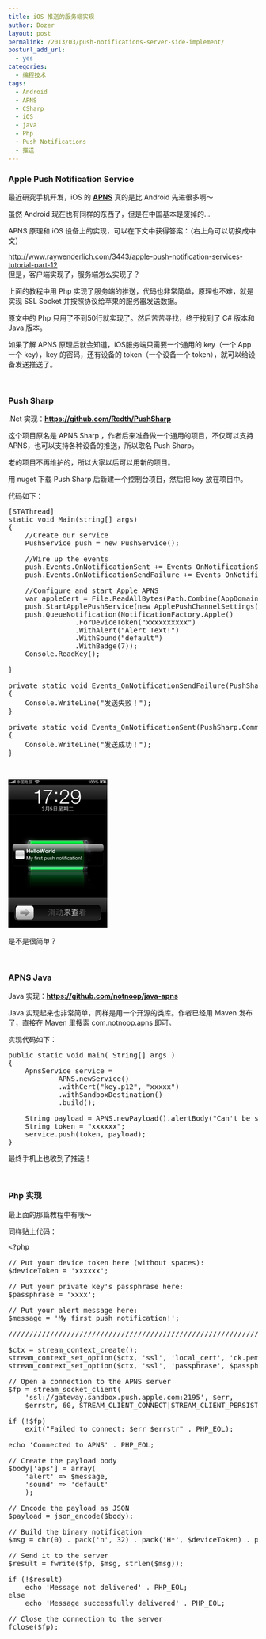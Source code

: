 ```yaml
---
title: iOS 推送的服务端实现
author: Dozer
layout: post
permalink: /2013/03/push-notifications-server-side-implement/
posturl_add_url:
  - yes
categories:
  - 编程技术
tags:
  - Android
  - APNS
  - CSharp
  - iOS
  - java
  - Php
  - Push Notifications
  - 推送
---
```


### <span id="Apple_Push_Notification_Service">Apple Push Notification Service</span>

最近研究手机开发，iOS 的 <a href="http://en.wikipedia.org/wiki/Apple_Push_Notification_Service" target="_blank"><strong>APNS</strong></a> 真的是比 Android 先进很多啊～

虽然 Android 现在也有同样的东西了，但是在中国基本是废掉的…

APNS 原理和 iOS 设备上的实现，可以在下文中获得答案：（右上角可以切换成中文）

<a href="http://www.raywenderlich.com/3443/apple-push-notification-services-tutorial-part-12" target="_blank">http://www.raywenderlich.com/3443/apple-push-notification-services-tutorial-part-12</a>  
但是，客户端实现了，服务端怎么实现了？

上面的教程中用 Php 实现了服务端的推送，代码也非常简单，原理也不难，就是实现 SSL Socket 并按照协议给苹果的服务器发送数据。

原文中的 Php 只用了不到50行就实现了。然后苦苦寻找，终于找到了 C# 版本和 Java 版本。

如果了解 APNS 原理后就会知道，iOS服务端只需要一个通用的 key（一个 App 一个 key），key 的密码，还有设备的 token（一个设备一个 token），就可以给设备发送推送了。

<!--more-->

&nbsp;

### <span id="Push_Sharp">Push Sharp</span>

.Net 实现：<a href="https://github.com/Redth/PushSharp" target="_blank"><strong>https://github.com/Redth/PushSharp</strong></a>

这个项目原名是 APNS Sharp ，作者后来准备做一个通用的项目，不仅可以支持 APNS，也可以支持各种设备的推送，所以取名 Push Sharp。

老的项目不再维护的，所以大家以后可以用新的项目。

用 nuget 下载 Push Sharp 后新建一个控制台项目，然后把 key 放在项目中。

代码如下：

<pre class="lang:c# decode:true">[STAThread]
static void Main(string[] args)
{
    //Create our service    
    PushService push = new PushService();

    //Wire up the events
    push.Events.OnNotificationSent += Events_OnNotificationSent;
    push.Events.OnNotificationSendFailure += Events_OnNotificationSendFailure;

    //Configure and start Apple APNS
    var appleCert = File.ReadAllBytes(Path.Combine(AppDomain.CurrentDomain.BaseDirectory, "key.p12"));
    push.StartApplePushService(new ApplePushChannelSettings(false, appleCert, "xxxxx"));
    push.QueueNotification(NotificationFactory.Apple()
                .ForDeviceToken("xxxxxxxxxx")
                .WithAlert("Alert Text!")
                .WithSound("default")
                .WithBadge(7));
    Console.ReadKey();

}

private static void Events_OnNotificationSendFailure(PushSharp.Common.Notification notification, Exception notificationFailureException)
{
    Console.WriteLine("发送失败！");
}

private static void Events_OnNotificationSent(PushSharp.Common.Notification notification)
{
    Console.WriteLine("发送成功！");
}</pre>

&nbsp;

[<img class="alignnone size-medium wp-image-1095" alt="push" src="/uploads/2013/03/push-200x300.png" width="200" height="300" />][1]

是不是很简单？

&nbsp;

### <span id="APNS_Java">APNS Java</span>

Java 实现：<a href="https://github.com/notnoop/java-apns" target="_blank"><strong>https://github.com/notnoop/java-apns</strong></a>

Java 实现起来也非常简单，同样是用一个开源的类库。作者已经用 Maven 发布了，直接在 Maven 里搜索 com.notnoop.apns 即可。

实现代码如下：

<pre class="lang:java decode:true">public static void main( String[] args )
{
	ApnsService service =
		    APNS.newService()
		    .withCert("key.p12", "xxxxx")
		    .withSandboxDestination()
		    .build();

	String payload = APNS.newPayload().alertBody("Can't be simpler than this!").build();
	String token = "xxxxxx";
	service.push(token, payload);
}</pre>

最终手机上也收到了推送！

&nbsp;

### <span id="Php">Php 实现</span>

最上面的那篇教程中有哦～

同样贴上代码：

<pre class="lang:php decode:true">&lt;?php

// Put your device token here (without spaces):
$deviceToken = 'xxxxxx';

// Put your private key's passphrase here:
$passphrase = 'xxxx';

// Put your alert message here:
$message = 'My first push notification!';

////////////////////////////////////////////////////////////////////////////////

$ctx = stream_context_create();
stream_context_set_option($ctx, 'ssl', 'local_cert', 'ck.pem');
stream_context_set_option($ctx, 'ssl', 'passphrase', $passphrase);

// Open a connection to the APNS server
$fp = stream_socket_client(
	'ssl://gateway.sandbox.push.apple.com:2195', $err,
	$errstr, 60, STREAM_CLIENT_CONNECT|STREAM_CLIENT_PERSISTENT, $ctx);

if (!$fp)
	exit("Failed to connect: $err $errstr" . PHP_EOL);

echo 'Connected to APNS' . PHP_EOL;

// Create the payload body
$body['aps'] = array(
	'alert' =&gt; $message,
	'sound' =&gt; 'default'
	);

// Encode the payload as JSON
$payload = json_encode($body);

// Build the binary notification
$msg = chr(0) . pack('n', 32) . pack('H*', $deviceToken) . pack('n', strlen($payload)) . $payload;

// Send it to the server
$result = fwrite($fp, $msg, strlen($msg));

if (!$result)
	echo 'Message not delivered' . PHP_EOL;
else
	echo 'Message successfully delivered' . PHP_EOL;

// Close the connection to the server
fclose($fp);</pre>

 [1]: /uploads/2013/03/push.png
